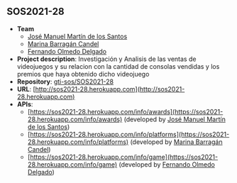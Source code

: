 ## SOS2021-28


- **Team**
  - [José Manuel Martín de los Santos](https://github.com/spartano27)
  - [Marina Barragán Candel](https://github.com/MarinaBC)
  - [Fernando Olmedo Delgado](https://github.com/Fernasilver)
- **Project description**: Investigación y Analisis de las ventas de videojuegos y su relacion con la cantidad de consolas vendidas y los premios que haya obtenido dicho videojuego
- **Repository**: [gti-sos/SOS2021-28](https://github.com/gti-sos/SOS2021-28)
- **URL**: [http://sos2021-28.herokuapp.com](http://sos2021-28.herokuapp.com)
-  **APIs**:
    - [https://sos2021-28.herokuapp.com/info/awards](https://sos2021-28.herokuapp.com/info/awards) (developed by [José Manuel Martín de los Santos](https://github.com/spartano27))
    - [https://sos2021-28.herokuapp.com/info/platforms](https://sos2021-28.herokuapp.com/info/platforms) (developed by [Marina Barragán Candel](https://github.com/MarinaBC))
    - [https://sos2021-28.herokuapp.com/info/game](https://sos2021-28.herokuapp.com/info/game) (developed by [Fernando Olmedo Delgado](https://github.com/Fernasilver))

